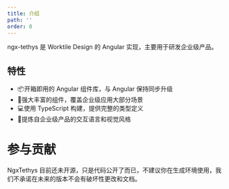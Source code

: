 ```yaml
---
title: 介绍
path: ''
order: 0
---
```


ngx-tethys 是 Worktile Design 的 Angular 实现，主要用于研发企业级产品。

## 特性
- 📦开箱即用的 Angular 组件库，与 Angular 保持同步升级
- 🚀强大丰富的组件，覆盖企业级应用大部分场景
- 💻使用 TypeScript 构建，提供完整的类型定义
- 🏡提炼自企业级产品的交互语言和视觉风格


# 参与贡献
NgxTethys 目前还未开源，只是代码公开了而已，不建议你在生成环境使用，我们不承诺在未来的版本不会有破坏性更改和文档。
